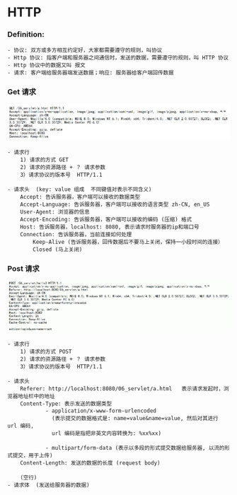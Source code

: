 # HTTP


### Definition: 
    - 协议: 双方或多方相互约定好，大家都需要遵守的规则，叫协议
    - Http 协议: 指客户端和服务器之间通信时，发送的数据，需要遵守的规则，叫 HTTP 协议
    - Http 协议中的数据又叫 报文
    - 请求: 客户端给服务器端发送数据；响应: 服务器给客户端回传数据
    
    
    
### Get 请求

![httpGet](imagePool/httpGet.png)

    - 请求行
        1) 请求的方式 GET
        2) 请求的资源路径 + ？ 请求参数
        3）请求协议的版本号  HTTP/1.1
        
    - 请求头  (key: value 组成  不同键值对表示不同含义)
        Accept: 告诉服务器，客户端可以接收的数据类型
        Accept-Language: 告诉服务器，客户端可以接收的语言类型 zh-CN, en_US
        User-Agent: 浏览器的信息
        Accept-Encoding: 告诉服务器，客户端可以接收的编码 (压缩) 格式
        Host: 告诉服务器，localhost: 8080, 表示请求时服务器的ip和端口号
        Connection: 告诉服务器，当前连接如何处理 
            Keep-Alive (告诉服务器，回传数据后不要马上关闭，保持一小段时间的连接）
            Closed (马上关闭)


### Post 请求

![httpPost](imagePool/httpPost.png)

    - 请求行
        1) 请求的方式 POST
        2) 请求的资源路径 + ？ 请求参数
        3）请求协议的版本号  HTTP/1.1
        
    - 请求头
        Referer: http://localhost:8080/06_servlet/a.html   表示请求发起时，浏览器地址栏中的地址
        Content-Type: 表示发送的数据类型
                - application/x-www-form-urlencoded
                  (表示提交的数据格式是: name=value&name=value, 然后对其进行 url 编码,
                  url 编码是指把非英文内容转换为: %xx%xx)
                  
                - multipart/form-data (表示以多段的形式提交数据给服务器, 以流的形式提交，用于上传)
        Content-Length: 发送的数据的长度 (request body) 
        
        (空行)
    - 请求体  (发送给服务器的数据)
